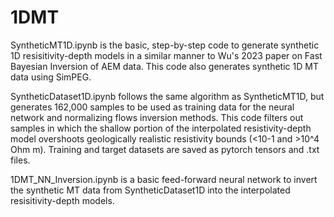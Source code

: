 # 1DMT
SyntheticMT1D.ipynb is the basic, step-by-step code to generate synthetic 1D resisitivity-depth models in a similar manner to Wu's 2023 paper on Fast Bayesian Inversion of AEM data. This code also generates synthetic 1D MT data using SimPEG.

SyntheticDataset1D.ipynb follows the same algorithm as SyntheticMT1D, but generates 162,000 samples to be used as training data for the neural network and normalizing flows inversion methods. This code filters out samples in which the shallow portion of the interpolated resistivity-depth model overshoots geologically realistic resistivity bounds (<10-1 and >10^4 Ohm m). Training and target datasets are saved as pytorch tensors and .txt files.

1DMT_NN_Inversion.ipynb is a basic feed-forward neural network to invert the synthetic MT data from SyntheticDataset1D into the interpolated resisitivity-depth models.
